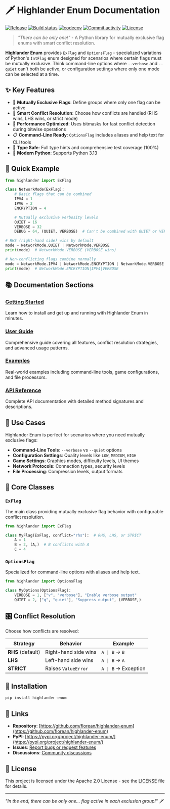 # 🗡️ Highlander Enum Documentation

[![Release](https://img.shields.io/github/v/release/florean/highlander-enum)](https://img.shields.io/github/v/release/florean/highlander-enum)
[![Build status](https://img.shields.io/github/actions/workflow/status/florean/highlander-enum/main.yml?branch=main)](https://github.com/florean/highlander-enum/actions/workflows/main.yml?query=branch%3Amain)
[![codecov](https://codecov.io/gh/florean/highlander-enum/branch/main/graph/badge.svg)](https://codecov.io/gh/florean/highlander-enum)
[![Commit activity](https://img.shields.io/github/commit-activity/m/florean/highlander-enum)](https://img.shields.io/github/commit-activity/m/florean/highlander-enum)
[![License](https://img.shields.io/github/license/florean/highlander-enum)](https://img.shields.io/github/license/florean/highlander-enum)

> *"There can be only one!"* - A Python library for mutually exclusive flag enums with smart conflict resolution.

**Highlander Enum** provides `ExFlag` and `OptionsFlag` - specialized variations of Python's `IntFlag` enum designed for scenarios where certain flags must be mutually exclusive. Think command-line options where `--verbose` and `--quiet` can't both be active, or configuration settings where only one mode can be selected at a time.

## ✨ Key Features

- 🚫 **Mutually Exclusive Flags**: Define groups where only one flag can be active
- 🔀 **Smart Conflict Resolution**: Choose how conflicts are handled (RHS wins, LHS wins, or strict mode)
- 🏃 **Performance Optimized**: Uses bitmasks for fast conflict detection during bitwise operations
- 📋 **Command-Line Ready**: `OptionsFlag` includes aliases and help text for CLI tools
- 🎯 **Type Safe**: Full type hints and comprehensive test coverage (100%)
- 🐍 **Modern Python**: Supports Python 3.13

## 🚀 Quick Example

```python
from highlander import ExFlag

class NetworkMode(ExFlag):
    # Basic flags that can be combined
    IPV4 = 1
    IPV6 = 2
    ENCRYPTION = 4

    # Mutually exclusive verbosity levels
    QUIET = 16
    VERBOSE = 32
    DEBUG = 64, (QUIET, VERBOSE)  # Can't be combined with QUIET or VERBOSE

# RHS (right-hand side) wins by default
mode = NetworkMode.QUIET | NetworkMode.VERBOSE
print(mode)  # NetworkMode.VERBOSE (VERBOSE wins)

# Non-conflicting flags combine normally
mode = NetworkMode.IPV4 | NetworkMode.ENCRYPTION | NetworkMode.VERBOSE
print(mode)  # NetworkMode.ENCRYPTION|IPV4|VERBOSE
```

## 📚 Documentation Sections

### [Getting Started](getting-started.md)
Learn how to install and get up and running with Highlander Enum in minutes.

### [User Guide](user-guide.md)
Comprehensive guide covering all features, conflict resolution strategies, and advanced usage patterns.

### [Examples](examples.md)
Real-world examples including command-line tools, game configurations, and file processors.

### [API Reference](api-reference.md)
Complete API documentation with detailed method signatures and descriptions.

## 🎯 Use Cases

Highlander Enum is perfect for scenarios where you need mutually exclusive flags:

- **Command-Line Tools**: `--verbose` vs `--quiet` options
- **Configuration Settings**: Quality levels like `LOW`, `MEDIUM`, `HIGH`
- **Game Settings**: Graphics modes, difficulty levels, UI themes
- **Network Protocols**: Connection types, security levels
- **File Processing**: Compression levels, output formats

## 🔧 Core Classes

### `ExFlag`
The main class providing mutually exclusive flag behavior with configurable conflict resolution.

```python
from highlander import ExFlag

class MyFlag(ExFlag, conflict="rhs"):  # RHS, LHS, or STRICT
    A = 1
    B = 2, (A,)  # B conflicts with A
    C = 4
```

### `OptionsFlag`
Specialized for command-line options with aliases and help text.

```python
from highlander import OptionsFlag

class MyOptions(OptionsFlag):
    VERBOSE = 1, ["v", "verbose"], "Enable verbose output"
    QUIET = 2, ["q", "quiet"], "Suppress output", (VERBOSE,)
```

## 🎛️ Conflict Resolution

Choose how conflicts are resolved:

| Strategy | Behavior | Example |
|----------|----------|---------|
| **RHS** (default) | Right-hand side wins | `A \| B` → `B` |
| **LHS** | Left-hand side wins | `A \| B` → `A` |
| **STRICT** | Raises `ValueError` | `A \| B` → Exception |

## 🚀 Installation

```bash
pip install highlander-enum
```

## 🔗 Links

- **Repository**: [https://github.com/florean/highlander-enum](https://github.com/florean/highlander-enum)
- **PyPI**: [https://pypi.org/project/highlander-enum/](https://pypi.org/project/highlander-enum/)
- **Issues**: [Report bugs or request features](https://github.com/florean/highlander-enum/issues)
- **Discussions**: [Community discussions](https://github.com/florean/highlander-enum/discussions)

## 📄 License

This project is licensed under the Apache 2.0 License - see the [LICENSE](https://github.com/florean/highlander-enum/blob/main/LICENSE) file for details.

---

*"In the end, there can be only one... flag active in each exclusion group!"* 🗡️
